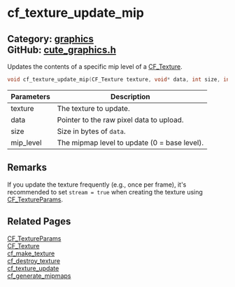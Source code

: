 [//]: # (This file is automatically generated by Cute Framework's docs parser.)
[//]: # (Do not edit this file by hand!)
[//]: # (See: https://github.com/RandyGaul/cute_framework/blob/master/samples/docs_parser.cpp)
[](../header.md ':include')

# cf_texture_update_mip

Category: [graphics](/api_reference?id=graphics)  
GitHub: [cute_graphics.h](https://github.com/RandyGaul/cute_framework/blob/master/include/cute_graphics.h)  
---

Updates the contents of a specific mip level of a [CF_Texture](/graphics/cf_texture.md).

```cpp
void cf_texture_update_mip(CF_Texture texture, void* data, int size, int mip_level);
```

Parameters | Description
--- | ---
texture | The texture to update.
data | Pointer to the raw pixel data to upload.
size | Size in bytes of `data`.
mip_level | The mipmap level to update (0 = base level).

## Remarks

If you update the texture frequently (e.g., once per frame), it's recommended to set `stream = true`
when creating the texture using [CF_TextureParams](/graphics/cf_textureparams.md).

## Related Pages

[CF_TextureParams](/graphics/cf_textureparams.md)  
[CF_Texture](/graphics/cf_texture.md)  
[cf_make_texture](/graphics/cf_make_texture.md)  
[cf_destroy_texture](/graphics/cf_destroy_texture.md)  
[cf_texture_update](/graphics/cf_texture_update.md)  
[cf_generate_mipmaps](/graphics/cf_generate_mipmaps.md)  
